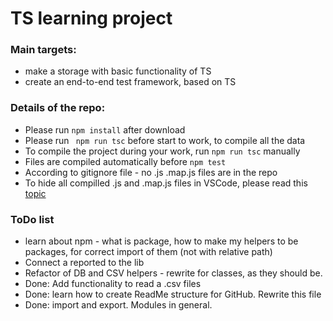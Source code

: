 # TS learning project

### Main targets:
* make a storage with basic functionality of TS
* create an end-to-end test framework, based on TS

### Details of the repo:
* Please run `npm install` after download 
* Please run ` npm run tsc` before start to work, to compile all the data
* To compile the project during your work, run `npm run tsc` manually
* Files are compiled automatically before `npm test`
* According to gitignore file - no .js .map.js files are in the repo
* To hide all compilled .js and .map.js files in VSCode, please read this [topic](https://stackoverflow.com/questions/31587949/hide-js-map-files-in-visual-studio-code)

### ToDo list
- learn about npm - what is package, how to make my helpers to be packages, for correct import of them (not with relative path)
- Connect a reported to the lib
- Refactor of DB and CSV helpers - rewrite for classes, as they should be. 
- Done: Add functionality to read a .csv files
- Done: learn how to create ReadMe structure for GitHub. Rewrite this file 
- Done: import and export. Modules in general. 
